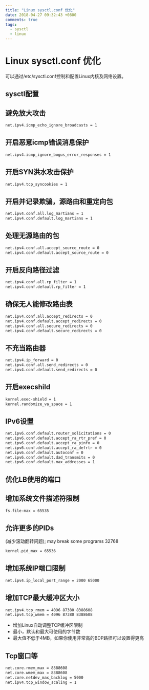 ```yaml
---
title: "Linux sysctl.conf 优化"
date: 2018-04-27 09:32:43 +0800
comments: true
tags: 
  - sysctl
  - linux
---
```


# Linux sysctl.conf 优化

可以通过/etc/sysctl.conf控制和配置Linux内核及网络设置。

## sysctl配置


## 避免放大攻击
``` bash
net.ipv4.icmp_echo_ignore_broadcasts = 1
```
## 开启恶意icmp错误消息保护
```bash
net.ipv4.icmp_ignore_bogus_error_responses = 1
```
## 开启SYN洪水攻击保护
```bash
net.ipv4.tcp_syncookies = 1
```

## 开启并记录欺骗，源路由和重定向包
```bash
net.ipv4.conf.all.log_martians = 1
net.ipv4.conf.default.log_martians = 1
```

## 处理无源路由的包
```bash
net.ipv4.conf.all.accept_source_route = 0
net.ipv4.conf.default.accept_source_route = 0
```

## 开启反向路径过滤
```bash
net.ipv4.conf.all.rp_filter = 1
net.ipv4.conf.default.rp_filter = 1
```

## 确保无人能修改路由表
```bash
net.ipv4.conf.all.accept_redirects = 0
net.ipv4.conf.default.accept_redirects = 0
net.ipv4.conf.all.secure_redirects = 0
net.ipv4.conf.default.secure_redirects = 0
```

## 不充当路由器
```bash
net.ipv4.ip_forward = 0
net.ipv4.conf.all.send_redirects = 0
net.ipv4.conf.default.send_redirects = 0
```

## 开启execshild
```bash
kernel.exec-shield = 1
kernel.randomize_va_space = 1
```

## IPv6设置
```bash
net.ipv6.conf.default.router_solicitations = 0
net.ipv6.conf.default.accept_ra_rtr_pref = 0
net.ipv6.conf.default.accept_ra_pinfo = 0
net.ipv6.conf.default.accept_ra_defrtr = 0
net.ipv6.conf.default.autoconf = 0
net.ipv6.conf.default.dad_transmits = 0
net.ipv6.conf.default.max_addresses = 1
```

## 优化LB使用的端口

## 增加系统文件描述符限制
```bash
fs.file-max = 65535
```

## 允许更多的PIDs 
(减少滚动翻转问题); may break some programs 32768

```bash
kernel.pid_max = 65536
```

## 增加系统IP端口限制
```bash
net.ipv4.ip_local_port_range = 2000 65000
```

## 增加TCP最大缓冲区大小
```bash
net.ipv4.tcp_rmem = 4096 87380 8388608
net.ipv4.tcp_wmem = 4096 87380 8388608
```
- 增加Linux自动调整TCP缓冲区限制
- 最小，默认和最大可使用的字节数
- 最大值不低于4MB，如果你使用非常高的BDP路径可以设置得更高

## Tcp窗口等
```bash
net.core.rmem_max = 8388608
net.core.wmem_max = 8388608
net.core.netdev_max_backlog = 5000
net.ipv4.tcp_window_scaling = 1
```
